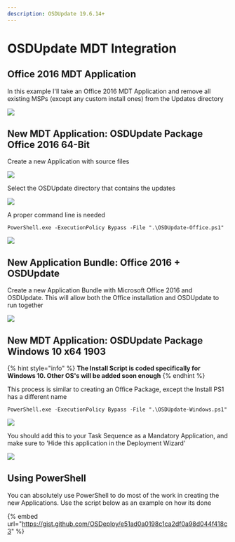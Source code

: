 ```yaml
---
description: OSDUpdate 19.6.14+
---
```


# OSDUpdate MDT Integration

## Office 2016 MDT Application

In this example I'll take an Office 2016 MDT Application and remove all existing MSPs \(except any custom install ones\) from the Updates directory

![](../../../.gitbook/assets/image%20%28251%29.png)

## New MDT Application: OSDUpdate Package Office 2016 64-Bit

Create a new Application with source files

![](../../../.gitbook/assets/image%20%28132%29.png)

Select the OSDUpdate directory that contains the updates

![](../../../.gitbook/assets/image%20%2883%29.png)

A proper command line is needed

```text
PowerShell.exe -ExecutionPolicy Bypass -File ".\OSDUpdate-Office.ps1"
```

![](../../../.gitbook/assets/image%20%28154%29.png)

## New Application Bundle: Office 2016 + OSDUpdate

Create a new Application Bundle with Microsoft Office 2016 and OSDUpdate.  This will allow both the Office installation and OSDUpdate to run together

![](../../../.gitbook/assets/image%20%28324%29.png)

## New MDT Application: OSDUpdate Package Windows 10 x64 1903

{% hint style="info" %}
**The Install Script is coded specifically for Windows 10.  Other OS's will be added soon enough**
{% endhint %}

This process is similar to creating an Office Package, except the Install PS1 has a different name

```text
PowerShell.exe -ExecutionPolicy Bypass -File ".\OSDUpdate-Windows.ps1"
```

![](../../../.gitbook/assets/image%20%28135%29.png)

You should add this to your Task Sequence as a Mandatory Application, and make sure to 'Hide this application in the Deployment Wizard'

![](../../../.gitbook/assets/image%20%28131%29.png)

## Using PowerShell

You can absolutely use PowerShell to do most of the work in creating the new Applications.  Use the script below as an example on how its done

{% embed url="https://gist.github.com/OSDeploy/e51ad0a0198c1ca2df0a98d044f418c3" %}



